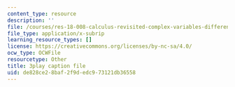```yaml
---
content_type: resource
description: ''
file: /courses/res-18-008-calculus-revisited-complex-variables-differential-equations-and-linear-algebra-fall-2011/de828ce28baf2f9dedc973121db36558_GQKFkoy4VOw.srt
file_type: application/x-subrip
learning_resource_types: []
license: https://creativecommons.org/licenses/by-nc-sa/4.0/
ocw_type: OCWFile
resourcetype: Other
title: 3play caption file
uid: de828ce2-8baf-2f9d-edc9-73121db36558
---
```

